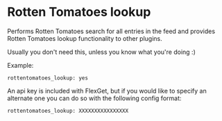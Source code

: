 # Rotten Tomatoes lookup

Performs Rotten Tomatoes search for all entries in the feed and provides Rotten Tomatoes lookup functionality to other plugins.

Usually you don't need this, unless you know what you're doing :)

Example:


    rottentomatoes_lookup: yes


An api key is included with FlexGet, but if you would like to specify an alternate one you can do so with the following config format:

    rottentomatoes_lookup: XXXXXXXXXXXXXXXX

